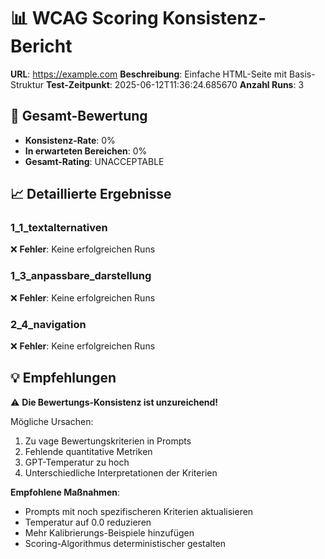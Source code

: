 
# 📊 WCAG Scoring Konsistenz-Bericht

**URL**: https://example.com
**Beschreibung**: Einfache HTML-Seite mit Basis-Struktur
**Test-Zeitpunkt**: 2025-06-12T11:36:24.685670
**Anzahl Runs**: 3

## 🎯 Gesamt-Bewertung

- **Konsistenz-Rate**: 0%
- **In erwarteten Bereichen**: 0%
- **Gesamt-Rating**: UNACCEPTABLE

## 📈 Detaillierte Ergebnisse


### 1_1_textalternativen
❌ **Fehler**: Keine erfolgreichen Runs

### 1_3_anpassbare_darstellung
❌ **Fehler**: Keine erfolgreichen Runs

### 2_4_navigation
❌ **Fehler**: Keine erfolgreichen Runs

## 💡 Empfehlungen

⚠️ **Die Bewertungs-Konsistenz ist unzureichend!**

Mögliche Ursachen:
1. Zu vage Bewertungskriterien in Prompts
2. Fehlende quantitative Metriken
3. GPT-Temperatur zu hoch
4. Unterschiedliche Interpretationen der Kriterien

**Empfohlene Maßnahmen**:
- Prompts mit noch spezifischeren Kriterien aktualisieren
- Temperatur auf 0.0 reduzieren
- Mehr Kalibrierungs-Beispiele hinzufügen
- Scoring-Algorithmus deterministischer gestalten
